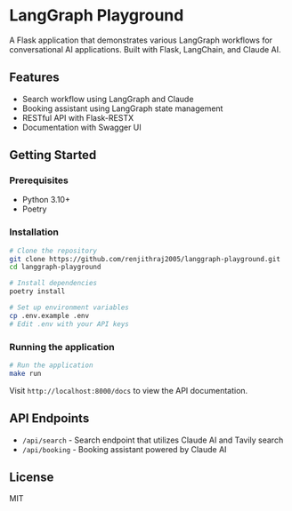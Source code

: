 # LangGraph Playground

A Flask application that demonstrates various LangGraph workflows for conversational AI applications. Built with Flask, LangChain, and Claude AI.

## Features

- Search workflow using LangGraph and Claude
- Booking assistant using LangGraph state management
- RESTful API with Flask-RESTX
- Documentation with Swagger UI

## Getting Started

### Prerequisites

- Python 3.10+
- Poetry

### Installation

```bash
# Clone the repository
git clone https://github.com/renjithraj2005/langgraph-playground.git
cd langgraph-playground

# Install dependencies
poetry install

# Set up environment variables
cp .env.example .env
# Edit .env with your API keys
```

### Running the application

```bash
# Run the application
make run
```

Visit `http://localhost:8000/docs` to view the API documentation.

## API Endpoints

- `/api/search` - Search endpoint that utilizes Claude AI and Tavily search
- `/api/booking` - Booking assistant powered by Claude AI

## License

MIT 
